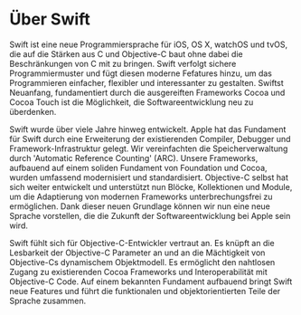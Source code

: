 # Über Swift

Swift ist eine neue Programmiersprache für iOS, OS X, watchOS und tvOS, die auf die Stärken aus C und Objective-C baut ohne dabei die Beschränkungen von C mit zu bringen. Swift verfolgt sichere Programmiermuster und fügt diesen moderne Fefatures hinzu, um das Programmieren einfacher, flexibler und interessanter zu gestalten. Swiftst Neuanfang, fundamentiert durch die ausgereiften Frameworks Cocoa und Cocoa Touch ist die Möglichkeit, die Softwareentwicklung neu zu überdenken.  

Swift wurde über viele Jahre hinweg entwickelt. Apple hat das Fundament für Swift durch eine Erweiterung der existierenden Compiler, Debugger und Framework-Infrastruktur gelegt. Wir vereinfachten die Speicherverwaltung durch 'Automatic Reference Counting' (ARC). Unsere Frameworks, aufbauend auf einem soliden Fundament von Foundation und Cocoa, wurden umfassend modernisiert und standardisiert. Objective-C selbst hat sich weiter entwickelt und unterstützt nun Blöcke, Kollektionen und Module, um die Adaptierung von modernen Frameworks unterbrechungsfrei zu ermöglichen. Dank dieser neuen Grundlage können wir nun eine neue Sprache vorstellen, die die Zukunft der Softwareentwicklung bei Apple sein wird.  

Swift fühlt sich für Objective-C-Entwickler vertraut an. Es knüpft an die Lesbarkeit der Objective-C Parameter an und an die Mächtigkeit von Objective-Cs dynamischem Objektmodell. Es ermöglicht den nahtlosen Zugang zu existierenden Cocoa Frameworks und Interoperabilität mit Objective-C Code. Auf einem bekannten Fundament aufbauend bringt Swift neue Features und führt die funktionalen und objektorientierten Teile der Sprache zusammen.  

